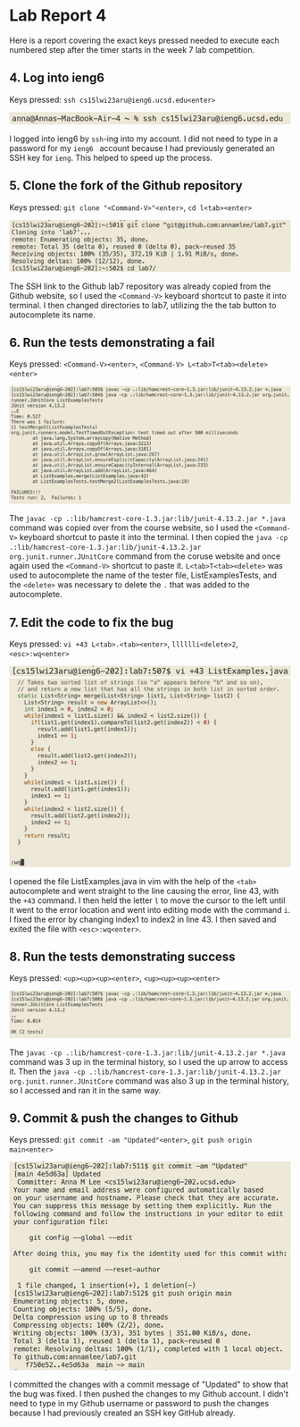 # Lab Report 4
Here is a report covering the exact keys pressed needed to execute each numbered step after the timer starts in the week 7 lab competition. 

## 4. Log into ieng6
Keys pressed: `ssh cs15lwi23aru@ieng6.ucsd.edu<enter>`

![Image](4_ieng6_login.png)

I logged into ieng6 by `ssh`-ing into my account. I did not need to type in a password for my `ieng6 ` account because I had previously generated an SSH key for `ieng`. This helped to speed up the process.

## 5. Clone the fork of the Github repository
Keys pressed: `git clone "<Command-V>"<enter>`, `cd l<tab><enter>`

![Image](5_clone_repo.png)

The SSH link to the Github lab7 repository was already copied from the Github website, so I used the `<Command-V>` keyboard shortcut to paste it into terminal. I then changed directories to lab7, utilizing the the tab button to autocomplete its name.

## 6. Run the tests demonstrating a fail
Keys pressed: `<Command-V><enter>`, `<Command-V> L<tab>T<tab><delete><enter>`

![Image](6_failed_tests.png)

The `javac -cp .:lib/hamcrest-core-1.3.jar:lib/junit-4.13.2.jar *.java` command was copied over from the course website, so I used the `<Command-V>` keyboard shortcut to paste it into the terminal. I then copied the `java -cp .:lib/hamcrest-core-1.3.jar:lib/junit-4.13.2.jar org.junit.runner.JUnitCore` command from the coruse website and once again used the `<Command-V>` shortcut to paste it. `L<tab>T<tab><delete>` was used to autocomplete the name of the tester file, ListExamplesTests, and the `<delete>` was necessary to delete the `.` that was added to the autocomplete.

## 7. Edit the code to fix the bug
Keys pressed: `vi +43 L<tab>.<tab><enter>`, `lllllli<delete>2`, `<esc>:wq<enter>`

![Image](7_open_vim.png)
![Image](7.5_debug_file.png)

I opened the file ListExamples.java in vim with the help of the `<tab>` autocomplete and went straight to the line causing the error, line 43, with the `+43` command. I then held the letter `l` to move the cursor to the left until it went to the error location and went into editing mode with the command `i`. I fixed the error by changing index1 to index2 in line 43. I then saved and exited the file with `<esc>:wq<enter>`.

## 8. Run the tests demonstrating success
Keys pressed: `<up><up><up><enter>`, `<up><up><up><enter>`

![Image](8_success_tests.png)

The `javac -cp .:lib/hamcrest-core-1.3.jar:lib/junit-4.13.2.jar *.java` command was 3 up in the terminal history, so I used the up arrow to access it. Then the `java -cp .:lib/hamcrest-core-1.3.jar:lib/junit-4.13.2.jar org.junit.runner.JUnitCore` command was also 3 up in the terminal history, so I accessed and ran it in the same way.

## 9. Commit & push the changes to Github
Keys pressed: `git commit -am "Updated"<enter>`, `git push origin main<enter>`

![Image](9_commit_push.png)

I committed the changes with a commit message of "Updated" to show that the bug was fixed. I then pushed the changes to my Github account. I didn't need to type in my Github username or password to push the changes because I had previously created an SSH key GitHub already.
